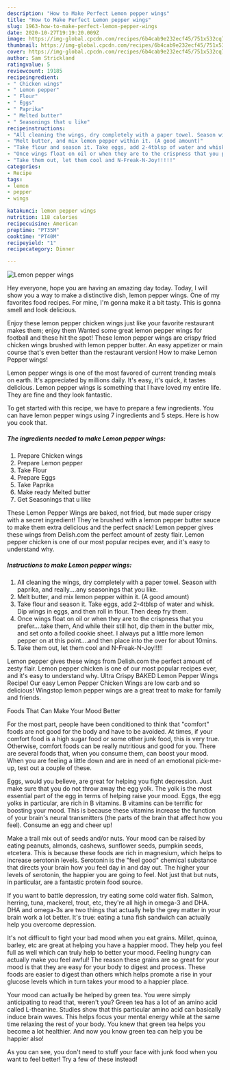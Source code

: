 ```yaml
---
description: "How to Make Perfect Lemon pepper wings"
title: "How to Make Perfect Lemon pepper wings"
slug: 1963-how-to-make-perfect-lemon-pepper-wings
date: 2020-10-27T19:19:20.009Z
image: https://img-global.cpcdn.com/recipes/6b4cab9e232ecf45/751x532cq70/lemon-pepper-wings-recipe-main-photo.jpg
thumbnail: https://img-global.cpcdn.com/recipes/6b4cab9e232ecf45/751x532cq70/lemon-pepper-wings-recipe-main-photo.jpg
cover: https://img-global.cpcdn.com/recipes/6b4cab9e232ecf45/751x532cq70/lemon-pepper-wings-recipe-main-photo.jpg
author: Sam Strickland
ratingvalue: 5
reviewcount: 19185
recipeingredient:
- " Chicken wings"
- " Lemon pepper"
- " Flour"
- " Eggs"
- " Paprika"
- " Melted butter"
- " Seasonings that u like"
recipeinstructions:
- "All cleaning the wings, dry completely with a paper towel. Season with paprika, and really....any seasonings that you like."
- "Melt butter, and mix lemon pepper within it. (A good amount)"
- "Take flour and season it. Take eggs, add 2-4tblsp of water and whisk. Dip wings in eggs, and then roll in flour. Then deep fry them."
- "Once wings float on oil or when they are to the crispness that you prefer....take them, And while their still hot, dip them in the butter mix, and set onto a foiled cookie sheet. I always put a little more lemon pepper on at this point....and then place into the over for about 10mins."
- "Take them out, let them cool and N-Freak-N-Joy!!!!!"
categories:
- Recipe
tags:
- lemon
- pepper
- wings

katakunci: lemon pepper wings 
nutrition: 118 calories
recipecuisine: American
preptime: "PT35M"
cooktime: "PT40M"
recipeyield: "1"
recipecategory: Dinner

---
```



![Lemon pepper wings](https://img-global.cpcdn.com/recipes/6b4cab9e232ecf45/751x532cq70/lemon-pepper-wings-recipe-main-photo.jpg)

Hey everyone, hope you are having an amazing day today. Today, I will show you a way to make a distinctive dish, lemon pepper wings. One of my favorites food recipes. For mine, I'm gonna make it a bit tasty. This is gonna smell and look delicious.

Enjoy these lemon pepper chicken wings just like your favorite restaurant makes them; enjoy them Wanted some great lemon pepper wings for football and these hit the spot! These lemon pepper wings are crispy fried chicken wings brushed with lemon pepper butter. An easy appetizer or main course that&#39;s even better than the restaurant version! How to make Lemon Pepper wings!

Lemon pepper wings is one of the most favored of current trending meals on earth. It's appreciated by millions daily. It's easy, it's quick, it tastes delicious. Lemon pepper wings is something that I have loved my entire life. They are fine and they look fantastic.


To get started with this recipe, we have to prepare a few ingredients. You can have lemon pepper wings using 7 ingredients and 5 steps. Here is how you cook that.

<!--inarticleads1-->

##### The ingredients needed to make Lemon pepper wings:

1. Prepare  Chicken wings
1. Prepare  Lemon pepper
1. Take  Flour
1. Prepare  Eggs
1. Take  Paprika
1. Make ready  Melted butter
1. Get  Seasonings that u like


These Lemon Pepper Wings are baked, not fried, but made super crispy with a secret ingredient! They&#39;re brushed with a lemon pepper butter sauce to make them extra delicious and the perfect snack! Lemon pepper gives these wings from Delish.com the perfect amount of zesty flair. Lemon pepper chicken is one of our most popular recipes ever, and it&#39;s easy to understand why. 

<!--inarticleads2-->

##### Instructions to make Lemon pepper wings:

1. All cleaning the wings, dry completely with a paper towel. Season with paprika, and really....any seasonings that you like.
1. Melt butter, and mix lemon pepper within it. (A good amount)
1. Take flour and season it. Take eggs, add 2-4tblsp of water and whisk. Dip wings in eggs, and then roll in flour. Then deep fry them.
1. Once wings float on oil or when they are to the crispness that you prefer....take them, And while their still hot, dip them in the butter mix, and set onto a foiled cookie sheet. I always put a little more lemon pepper on at this point....and then place into the over for about 10mins.
1. Take them out, let them cool and N-Freak-N-Joy!!!!!


Lemon pepper gives these wings from Delish.com the perfect amount of zesty flair. Lemon pepper chicken is one of our most popular recipes ever, and it&#39;s easy to understand why. Ultra Crispy BAKED Lemon Pepper Wings Recipe! Our easy Lemon Pepper Chicken Wings are low carb and so delicious! Wingstop lemon pepper wings are a great treat to make for family and friends. 

Foods That Can Make Your Mood Better


For the most part, people have been conditioned to think that "comfort" foods are not good for the body and have to be avoided. At times, if your comfort food is a high sugar food or some other junk food, this is very true. Otherwise, comfort foods can be really nutritious and good for you. There are several foods that, when you consume them, can boost your mood. When you are feeling a little down and are in need of an emotional pick-me-up, test out a couple of these.

Eggs, would you believe, are great for helping you fight depression. Just make sure that you do not throw away the egg yolk. The yolk is the most essential part of the egg in terms of helping raise your mood. Eggs, the egg yolks in particular, are rich in B vitamins. B vitamins can be terrific for boosting your mood. This is because these vitamins increase the function of your brain's neural transmitters (the parts of the brain that affect how you feel). Consume an egg and cheer up!

Make a trail mix out of seeds and/or nuts. Your mood can be raised by eating peanuts, almonds, cashews, sunflower seeds, pumpkin seeds, etcetera. This is because these foods are rich in magnesium, which helps to increase serotonin levels. Serotonin is the "feel good" chemical substance that directs your brain how you feel day in and day out. The higher your levels of serotonin, the happier you are going to feel. Not just that but nuts, in particular, are a fantastic protein food source.

If you want to battle depression, try eating some cold water fish. Salmon, herring, tuna, mackerel, trout, etc, they're all high in omega-3 and DHA. DHA and omega-3s are two things that actually help the grey matter in your brain work a lot better. It's true: eating a tuna fish sandwich can actually help you overcome depression. 

It's not difficult to fight your bad mood when you eat grains. Millet, quinoa, barley, etc are great at helping you have a happier mood. They help you feel full as well which can truly help to better your mood. Feeling hungry can actually make you feel awful! The reason these grains are so great for your mood is that they are easy for your body to digest and process. These foods are easier to digest than others which helps promote a rise in your glucose levels which in turn takes your mood to a happier place.

Your mood can actually be helped by green tea. You were simply anticipating to read that, weren't you? Green tea has a lot of an amino acid called L-theanine. Studies show that this particular amino acid can basically induce brain waves. This helps focus your mental energy while at the same time relaxing the rest of your body. You knew that green tea helps you become a lot healthier. And now you know green tea can help you be happier also!

As you can see, you don't need to stuff your face with junk food when you want to feel better! Try a few of these instead!


